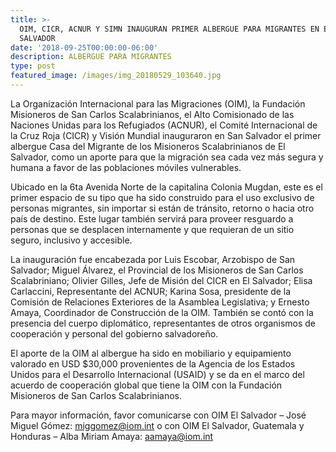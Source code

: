 ```yaml
---
title: >-
  OIM, CICR, ACNUR Y SIMN INAUGURAN PRIMER ALBERGUE PARA MIGRANTES EN EL
  SALVADOR
date: '2018-09-25T00:00:00-06:00'
description: ALBERGUE PARA MIGRANTES
type: post
featured_image: /images/img_20180529_103640.jpg
---
```

La Organización Internacional para las Migraciones (OIM), la Fundación Misioneros de San Carlos Scalabrinianos, el Alto Comisionado de las Naciones Unidas para los Refugiados (ACNUR), el Comité Internacional de la Cruz Roja (CICR) y Visión Mundial inauguraron en San Salvador el primer albergue Casa del Migrante de los Misioneros Scalabrinianos de El Salvador, como un aporte para que la migración sea cada vez más segura y humana a favor de las poblaciones móviles vulnerables.



Ubicado en la 6ta Avenida Norte de la capitalina Colonia Mugdan, este es el primer espacio de su tipo que ha sido construido para el uso exclusivo de personas migrantes, sin importar si están de tránsito, retorno o hacia otro país de destino. Este lugar también servirá para proveer resguardo a personas que se desplacen internamente y que requieran de un sitio seguro, inclusivo y accesible.



La inauguración fue encabezada por Luis Escobar, Arzobispo de San Salvador; Miguel Álvarez, el Provincial de los Misioneros de San Carlos Scalabriniano; Olivier Gilles, Jefe de Misión del CICR en El Salvador; Elisa Carlaccini, Representante del ACNUR; Karina Sosa, presidente de la Comisión de Relaciones Exteriores de la Asamblea Legislativa; y Ernesto Amaya, Coordinador de Construcción de la OIM. También se contó con la presencia del cuerpo diplomático, representantes de otros organismos de cooperación y personal del gobierno salvadoreño.



El aporte de la OIM al albergue ha sido en mobiliario y equipamiento valorado en USD $30,000 provenientes de la Agencia de los Estados Unidos para el Desarrollo Internacional (USAID) y se da en el marco del acuerdo de cooperación global que tiene la OIM con la Fundación Misioneros de San Carlos Scalabrinianos.



Para mayor información, favor comunicarse con OIM El Salvador – José Miguel Gómez: miggomez@iom.int o con OIM El Salvador, Guatemala y Honduras – Alba Miriam Amaya: aamaya@iom.int
